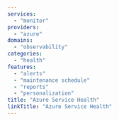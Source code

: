 ```yaml
---
services:
  - "monitor"
providers:
  - "azure"
domains:
  - "observability"
categories:
  - "health"
features:
  - "alerts"
  - "maintenance schedule"
  - "reports"
  - "personalization"
title: "Azure Service Health"
linkTitle: "Azure Service Health"
---
```

